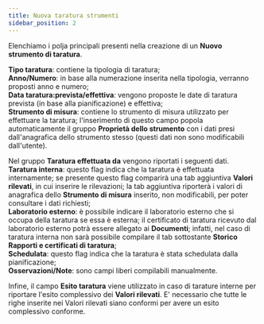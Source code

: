 ```yaml
---
title: Nuova taratura strumenti
sidebar_position: 2
---
```


Elenchiamo i polja principali presenti nella creazione di un **Nuovo strumento di taratura**.      

**Tipo taratura**: contiene la tipologia di taratura;     
**Anno/Numero**: in base alla numerazione inserita nella tipologia, verranno proposti anno e numero;     
**Data taratura:prevista/effettiva**: vengono proposte le date di taratura prevista (in base alla pianificazione) e effettiva;     
**Strumento di misura**: contiene lo strumento di misura utilizzato per effettuare la taratura; l'inserimento di questo campo popola automaticamente il gruppo **Proprietà dello strumento** con i dati presi dall'anagrafica dello strumento stesso (questi dati non sono modificabili dall'utente).

Nel gruppo **Taratura effettuata da** vengono riportati i seguenti dati.     
**Taratura interna**: questo flag indica che la taratura è effettuata internamente; se presente questo flag comparirà una tab aggiuntiva **Valori rilevati**, in cui inserire le rilevazioni; la tab aggiuntiva riporterà i valori di anagrafica dello **Strumento di misura** inserito, non modificabili, per poter consultare i dati richiesti;          
**Laboratorio esterno**: è possibile indicare il laboratorio esterno che si occupa della taratura se essa è esterna; il certificato di taratura ricevuto dal laboratorio esterno potrà essere allegato ai **Documenti**; infatti, nel caso di taratura interna non sarà possibile compilare il tab sottostante **Storico Rapporti e certificati di taratura**;     
**Schedulata**: questo flag indica che la taratura è stata schedulata dalla pianificazione;     
**Osservazioni/Note**: sono campi liberi compilabili manualmente.

Infine, il campo **Esito taratura** viene utilizzato in caso di tarature interne per riportare l'esito complessivo dei **Valori rilevati**. E' necessario che tutte le righe inserite nei Valori rilevati siano conformi per avere un esito complessivo conforme.  

